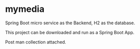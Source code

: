 # mymedia
Spring Boot micro service as the Backend, H2 as the database.

This project can be downloaded and run as a Spring Boot App.

Post man collection attached.


